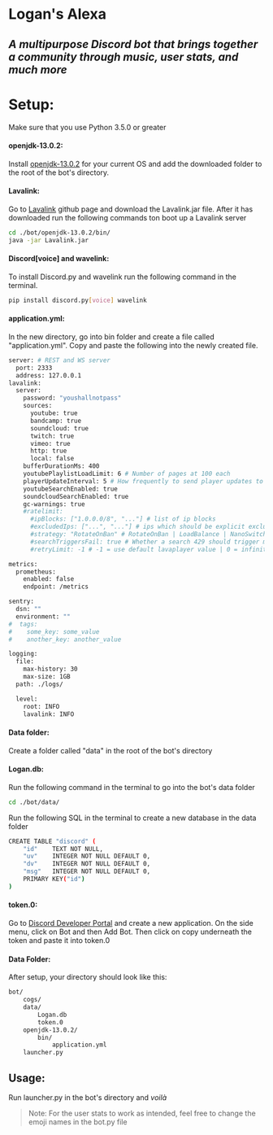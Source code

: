 # Logan's Alexa

## _A multipurpose Discord bot that brings together a community through music, user stats, and much more_

# Setup:

Make sure that you use Python 3.5.0 or greater
#### openjdk-13.0.2:
Install [openjdk-13.0.2] for your current OS and add the downloaded folder to the root of the bot's directory.

#### Lavalink:
Go to [Lavalink] github page and download the Lavalink.jar file. After it has downloaded run the following commands ton boot up a Lavalink server
```sh
cd ./bot/openjdk-13.0.2/bin/
java -jar Lavalink.jar
```

#### Discord[voice] and wavelink:
To install Discord.py and wavelink run the following command in the terminal.
```sh
pip install discord.py[voice] wavelink
```

#### application.yml:
In the new directory, go into bin folder and create a file called "application.yml". Copy and paste the following into the newly created file.

```sh
server: # REST and WS server
  port: 2333
  address: 127.0.0.1
lavalink:
  server:
    password: "youshallnotpass"
    sources:
      youtube: true
      bandcamp: true
      soundcloud: true
      twitch: true
      vimeo: true
      http: true
      local: false
    bufferDurationMs: 400
    youtubePlaylistLoadLimit: 6 # Number of pages at 100 each
    playerUpdateInterval: 5 # How frequently to send player updates to clients, in seconds
    youtubeSearchEnabled: true
    soundcloudSearchEnabled: true
    gc-warnings: true
    #ratelimit:
      #ipBlocks: ["1.0.0.0/8", "..."] # list of ip blocks
      #excludedIps: ["...", "..."] # ips which should be explicit excluded from usage by lavalink
      #strategy: "RotateOnBan" # RotateOnBan | LoadBalance | NanoSwitch | RotatingNanoSwitch
      #searchTriggersFail: true # Whether a search 429 should trigger marking the ip as failing
      #retryLimit: -1 # -1 = use default lavaplayer value | 0 = infinity | >0 = retry will happen this numbers times

metrics:
  prometheus:
    enabled: false
    endpoint: /metrics

sentry:
  dsn: ""
  environment: ""
#  tags:
#    some_key: some_value
#    another_key: another_value

logging:
  file:
    max-history: 30
    max-size: 1GB
  path: ./logs/

  level:
    root: INFO
    lavalink: INFO
```
#### Data folder:
Create a folder called "data" in the root of the bot's directory

#### Logan.db:
Run the following command in the terminal to go into the bot's data folder

```sh
cd ./bot/data/
```
Run the following SQL in the terminal to create a new database in the data folder
```sh
CREATE TABLE "discord" (
	"id"	TEXT NOT NULL,
	"uv"	INTEGER NOT NULL DEFAULT 0,
	"dv"	INTEGER NOT NULL DEFAULT 0,
	"msg"	INTEGER NOT NULL DEFAULT 0,
	PRIMARY KEY("id")
)
```

#### token.0:
Go to [Discord Developer Portal] and create a new application. On the side menu, click on Bot and then Add Bot. Then click on copy underneath the token and paste it into token.0

#### Data Folder:

After setup, your directory should look like this:

```sh
bot/
    cogs/
    data/
        Logan.db
        token.0
    openjdk-13.0.2/
        bin/
            application.yml
    launcher.py
```

## Usage:
Run launcher.py in the bot's directory and _voilà_

> Note: For the user stats to work as intended, feel free to change the emoji names in the bot.py file

[Lavalink]: https://ci.fredboat.com/viewLog.html?buildId=lastSuccessful&buildTypeId=Lavalink_Build&tab=artifacts&guest=1
[openjdk-13.0.2]: https://jdk.java.net/archive/
[Discord Developer Portal]: https://discord.com/developers/applications
